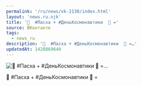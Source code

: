 ```yaml
---
permalink: '/ru/news/vk-2130/index.html'
layout: 'news.ru.njk'
title: '🗿  #Пасха + #ДеньКосмонавтики  🚀 ='
source: ВКонтакте
tags:
  - news_ru
description: '🗿  #Пасха + #ДеньКосмонавтики  🚀 =…'
updatedAt: 1428869640
---
```

![🗿  #Пасха + #ДеньКосмонавтики  🚀 =…](https://sun9-16.userapi.com/impf/UeQ9ig4yA9LF_fn4saJ8auuuf-DWuidMPNsrWQ/EG9iqDmZnlc.jpg?size=700x700&quality=96&proxy=1&sign=3c0751f691c3b719d1e7bd9fc26825f7&c_uniq_tag=17D_IN8F3zjkKjiIWaVJEd9YUJc-KuXMHKDiLDOhVNc&type=album)

🗿  #Пасха + #ДеньКосмонавтики  🚀 =
